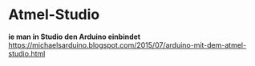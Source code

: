 # Atmel-Studio
<b>ie man in Studio den Arduino einbindet</b>
https://michaelsarduino.blogspot.com/2015/07/arduino-mit-dem-atmel-studio.html
